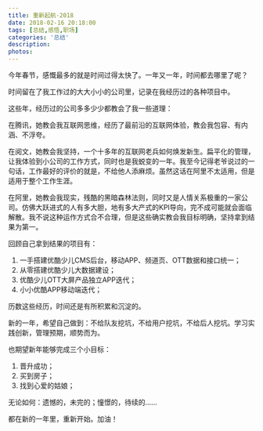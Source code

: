 ```yaml
---
title: 重新起航·2018
date: 2018-02-16 20:18:00
tags: [总结,感悟,职场]
categories: '总结'
description: 
photos:
---
```

今年春节，感慨最多的就是时间过得太快了。一年又一年，时间都去哪里了呢？

时间留在了我工作过的大大小小的公司里，记录在我经历过的各种项目中。

这些年，经历过的公司多多少少都教会了我一些道理：

在腾讯，她教会我互联网思维，经历了最前沿的互联网体验，教会我包容、有内涵、不浮夸。

在阅文，她教会我坚持，一个十多年的互联网老兵如何焕发新生。扁平化的管理，让我体验到小公司的工作方式，同时也是我蜕变的一年。我至今记得老爷说过的一句话，工作最好的评价的就是，不给他人添麻烦。虽然这话在阿里不太适用，但是适用于整个工作生涯。

在阿里，她教会我现实，残酷的黑暗森林法则，同时又是人情关系极重的一家公司。仿佛大跃进式的人有多大胆，地有多大产式的KPI导向，完不成可能就会面临解散。我不说这种运作方式合不合理，但是这些确实教会我目标明确，坚持拿到结果为第一。

回顾自己拿到结果的项目有：
1. 一手搭建优酷少儿CMS后台，移动APP、频道页、OTT数据和接口统一；
2. 从零搭建优酷少儿大数据建设；
3. 优酷少儿OTT大屏产品独立APP迭代；
4. 小小优酷APP移动端迭代；

历数这些经历，时间还是有所积累和沉淀的。

新的一年，希望自己做到：不给队友挖坑，不给用户挖坑，不给后人挖坑。学习实践创新，管理预期，顺势而为。

也期望新年能够完成三个小目标：
1. 晋升成功；
2. 买到房子；
3. 找到心爱的姑娘；

无论如何：遗憾的，未完的；憧憬的，待续的......

都在新的一年里，重新开始。加油！